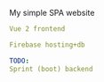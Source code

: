 My simple SPA website

```yaml
Vue 2 frontend

Firebase hosting+db

TODO:
Sprint (boot) backend

```
